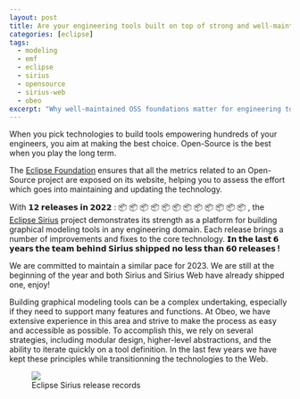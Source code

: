 ```yaml
---
layout: post
title: Are your engineering tools built on top of strong and well-maintained technologies?
categories: [eclipse]
tags:
  - modeling
  - emf
  - eclipse
  - sirius
  - opensource
  - sirius-web
  - obeo
excerpt: "Why well‑maintained OSS foundations matter for engineering tools—Sirius’ 12 releases in 2022 show reliability for teams betting long‑term, today."
---
```


When you pick technologies to build tools empowering hundreds of your engineers, you aim at making the best choice. Open-Source is the best when you play the long term.



The [Eclipse Foundation](https://www.eclipse.dev/) ensures that all the metrics related to an Open-Source project are exposed on its 
website, helping you to assess the effort which goes into maintaining and updating the technology.



With **𝟭𝟮 𝗿𝗲𝗹𝗲𝗮𝘀𝗲𝘀 𝗶𝗻 𝟮𝟬𝟮𝟮** : 📦 📦 📦 📦 📦 📦 📦 📦 📦 📦 📦 📦 , the [Eclipse Sirius](https://www.eclipse.dev/sirius/) project demonstrates its strength as a platform for building graphical modeling tools in any engineering domain. Each release brings a number of improvements and fixes to the core technology. **𝗜𝗻 𝘁𝗵𝗲 𝗹𝗮𝘀𝘁 𝟲 𝘆𝗲𝗮𝗿𝘀 𝘁𝗵𝗲 𝘁𝗲𝗮𝗺 𝗯𝗲𝗵𝗶𝗻𝗱 𝗦𝗶𝗿𝗶𝘂𝘀 𝘀𝗵𝗶𝗽𝗽𝗲𝗱 𝗻𝗼 𝗹𝗲𝘀𝘀 𝘁𝗵𝗮𝗻 𝟲𝟬 𝗿𝗲𝗹𝗲𝗮𝘀𝗲𝘀 !**



We are committed to maintain a similar pace for 2023. We are still at the beginning of the year and both Sirius and Sirius Web have already shipped one, enjoy!



Building graphical modeling tools can be a complex undertaking, especially if they need to support many features and functions. At Obeo, we have extensive experience in this area and strive to make the process as easy and accessible as possible. To accomplish this, we rely on several strategies, including modular design, higher-level abstractions, and the ability to iterate quickly on a tool definition. In the last few years we have kept these principles while transitionning the technologies to the Web.


<figure>
    <a href="https://projects.eclipse.org/projects/modeling.sirius/releases/"><img src="{{ site.url }}/images/blog/2023/Sirius-2022-releases-hd.png"></a>
    <figcaption>Eclipse Sirius release records</figcaption>
</figure>


